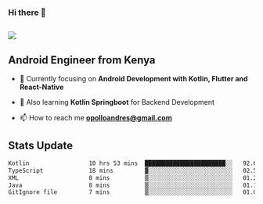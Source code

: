 ### Hi there 👋
<h2 align="left"><img src="https://readme-typing-svg.herokuapp.com?color='blue'&lines=I'm+Andrew+Opollo😊;Welcome+to+my+Github😜"> </h2>

## Android Engineer from Kenya


- 🌱 Currently focusing on **Android Development with Kotlin, Flutter and React-Native**

- 🔭 Also learning **Kotlin Springboot** for Backend Development

- 📫 How to reach me **opolloandres@gmail.com**


## Stats Update
<!--START_SECTION:waka-->

```txt
Kotlin                 10 hrs 53 mins  ███████████████████████░░   92.64 %
TypeScript             18 mins         ▓░░░░░░░░░░░░░░░░░░░░░░░░   02.57 %
XML                    8 mins          ▒░░░░░░░░░░░░░░░░░░░░░░░░   01.26 %
Java                   8 mins          ▒░░░░░░░░░░░░░░░░░░░░░░░░   01.16 %
GitIgnore file         7 mins          ▒░░░░░░░░░░░░░░░░░░░░░░░░   01.01 %
```

<!--END_SECTION:waka-->


